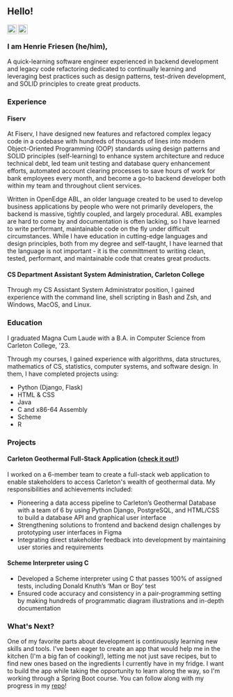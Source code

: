 ## Hello!

<a href="https://www.linkedin.com/in/henriefriesen/">
  <img align="left" alt="Henrie's LinkedIn" width="22px" src="https://cdn.jsdelivr.net/npm/simple-icons@v3/icons/linkedin.svg" />
</a>
<a href="https://github.com/friesenh">
  <img align="left" alt="Henrie's Github" width="22px" src="https://cdn.jsdelivr.net/npm/simple-icons@v3/icons/github.svg" />
</a>
<br />

### I am Henrie Friesen (he/him),
A quick-learning software engineer experienced in backend development and legacy code refactoring dedicated to continually learning and leveraging best practices such as design patterns, test-driven development, and SOLID principles to create great products.

### Experience
#### Fiserv
At Fiserv, I have designed new features and refactored complex legacy code in a codebase with hundreds of thousands of lines into modern Object-Oriented Programming (OOP) standards using design patterns and SOLID principles (self-learning) to enhance system architecture and reduce technical debt, led team unit testing and database query enhancement efforts, automated account clearing processes to save hours of work for bank employees every month, and become a go-to backend developer both within my team and throughout client services.

Written in OpenEdge ABL, an older language created to be used to develop business applications by people who were not primarily developers, the backend is massive, tightly coupled, and largely procedural. ABL examples are hard to come by and documentation is often lacking, so I have learned to write performant, maintainable code on the fly under difficult circumstances. While I have education in cutting-edge languages and design principles, both from my degree and self-taught, I have learned that the language is not important - it is the committment to writing clean, tested, performant, and maintainable code that creates great products.

#### CS Department Assistant System Administration, Carleton College
Through my CS Assistant System Administrator position, I gained experience with the command line, shell scripting in Bash and Zsh, and Windows, MacOS, and Linux.

### Education
I graduated Magna Cum Laude with a B.A. in Computer Science from Carleton College, '23.

Through my courses, I gained experience with algorithms, data structures, mathematics of CS, statistics, computer systems, and software design. In them, I have completed projects using:
- Python (Django, Flask)
- HTML & CSS
- Java
- C and x86-64 Assembly
- Scheme
- R

### Projects
#### Carleton Geothermal Full-Stack Application ([check it out!](https://github.com/acdalal/geothermal)) 
I worked on a 6-member team to create a full-stack web application to enable stakeholders to access Carleton's wealth of geothermal data. My responsibilities and achievements included:
- Pioneering a data access pipeline to Carleton’s Geothermal Database with a team of 6 by using Python Django, PostgreSQL, and HTML/CSS to build a database API and graphical user interface
- Strengthening solutions to frontend and backend design challenges by prototyping user interfaces in Figma
- Integrating direct stakeholder feedback into development by maintaining user stories and requirements

#### Scheme Interpreter using C
- Developed a Scheme interpreter using C that passes 100% of assigned tests, including Donald Knuth’s ‘Man or Boy’ test
- Ensured code accuracy and consistency in a pair-programming setting by making hundreds of programmatic diagram illustrations and in-depth documentation

### What's Next?
One of my favorite parts about development is continuously learning new skills and tools. I've been eager to create an app that would help me in the kitchen (I'm a big fan of cooking!), letting me not just save recipes, but to find new ones based on the ingredients I currently have in my fridge. I want to build the app while taking the opportunity to learn along the way, so I'm working through a Spring Boot course. You can follow along with my progress in my [repo](https://github.com/friesenh/spring-boot-course)!
